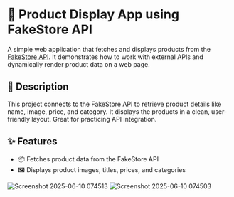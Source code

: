 # 🛒 Product Display App using FakeStore API

A simple web application that fetches and displays products from the [FakeStore API](https://fakestoreapi.com/). It demonstrates how to work with external APIs and dynamically render product data on a web page.

## 📌 Description

This project connects to the FakeStore API to retrieve product details like name, image, price, and category. It displays the products in a clean, user-friendly layout. Great for practicing API integration.

## ✨ Features

- 📦 Fetches product data from the FakeStore API
- 🖼️ Displays product images, titles, prices, and categories

![Screenshot 2025-06-10 074513](https://github.com/user-attachments/assets/7f464007-3b75-435f-b2f6-b3d2f97c95b7)
![Screenshot 2025-06-10 074503](https://github.com/user-attachments/assets/b733674f-845f-4d7f-b69e-0e39badc8a88)
